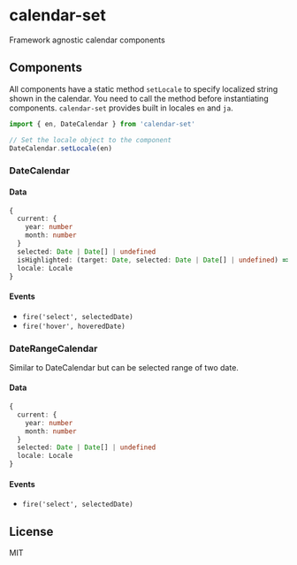 # calendar-set

Framework agnostic calendar components

## Components

All components have a static method `setLocale` to specify localized string shown in the calendar. You need to call the method before instantiating components. `calendar-set` provides built in locales `en` and `ja`.

```js
import { en, DateCalendar } from 'calendar-set'

// Set the locale object to the component
DateCalendar.setLocale(en)
```

### DateCalendar

#### Data

```ts
{
  current: {
    year: number
    month: number
  }
  selected: Date | Date[] | undefined
  isHighlighted: (target: Date, selected: Date | Date[] | undefined) => boolean
  locale: Locale
}
```

#### Events

* `fire('select', selectedDate)`
* `fire('hover', hoveredDate)`

### DateRangeCalendar

Similar to DateCalendar but can be selected range of two date.

#### Data

```ts
{
  current: {
    year: number
    month: number
  }
  selected: Date | Date[] | undefined
  locale: Locale
}
```

#### Events

* `fire('select', selectedDate)`

## License

MIT
